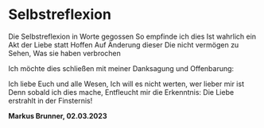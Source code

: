 # Selbstreflexion

Die Selbstreflexion in Worte gegossen
So empfinde ich dies
Ist wahrlich ein Akt der Liebe statt Hoffen
Auf Änderung dieser
Die nicht vermögen zu Sehen,
Was sie haben verbrochen

Ich möchte dies schließen mit meiner
Danksagung und Offenbarung:

Ich liebe Euch und alle Wesen,
Ich will es nicht werten, wer lieber mir ist
Denn sobald ich dies mache,
Entfleucht mir die Erkenntnis:
Die Liebe erstrahlt in der Finsternis!

__Markus Brunner, 02.03.2023__